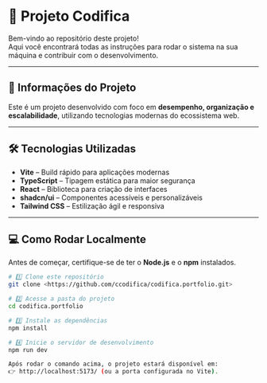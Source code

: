 # 🚀 Projeto Codifica

Bem-vindo ao repositório deste projeto!  
Aqui você encontrará todas as instruções para rodar o sistema na sua máquina e contribuir com o desenvolvimento.

---

## 📌 Informações do Projeto

Este é um projeto desenvolvido com foco em **desempenho, organização e escalabilidade**, utilizando tecnologias modernas do ecossistema web.

---

## 🛠️ Tecnologias Utilizadas

- **Vite** – Build rápido para aplicações modernas  
- **TypeScript** – Tipagem estática para maior segurança  
- **React** – Biblioteca para criação de interfaces  
- **shadcn/ui** – Componentes acessíveis e personalizáveis  
- **Tailwind CSS** – Estilização ágil e responsiva  

---

## 💻 Como Rodar Localmente

Antes de começar, certifique-se de ter o **Node.js** e o **npm** instalados.

```sh
# 1️⃣ Clone este repositório
git clone <https://github.com/ccodifica/codifica.portfolio.git>

# 2️⃣ Acesse a pasta do projeto
cd codifica.portfolio

# 3️⃣ Instale as dependências
npm install

# 4️⃣ Inicie o servidor de desenvolvimento
npm run dev

Após rodar o comando acima, o projeto estará disponível em:
👉 http://localhost:5173/ (ou a porta configurada no Vite).
